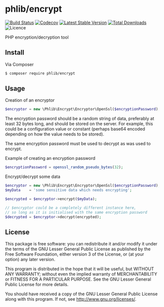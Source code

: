 # phlib/encrypt

[![Build Status](https://img.shields.io/travis/phlib/encrypt/master.svg?style=flat-square)](https://travis-ci.org/phlib/encrypt)
[![Codecov](https://img.shields.io/codecov/c/github/phlib/encrypt.svg)](https://codecov.io/gh/phlib/encrypt)
[![Latest Stable Version](https://img.shields.io/packagist/v/phlib/encrypt.svg?style=flat-square)](https://packagist.org/packages/phlib/encrypt)
[![Total Downloads](https://img.shields.io/packagist/dt/phlib/encrypt.svg?style=flat-square)](https://packagist.org/packages/phlib/encrypt)
![Licence](https://img.shields.io/github/license/phlib/encrypt.svg)

PHP encryption/decryption tool


## Install

Via Composer

``` bash
$ composer require phlib/encrypt
```

## Usage

Creation of an encryptor

``` php
$encryptor = new \Phlib\Encrypt\Encryptor\OpenSsl($encryptionPassword);

```

The encryption password should be a random string of data, preferably at least 32 bytes long, and should be stored on the server.
For example, this could be a  configuration value or constant (perhaps base64 encoded depending on how the value needs to be stored).
 
The same encryption password must be used to decrypt as was used to encrypt.

Example of creating an encryption password

``` php 
$encryptionPassword = openssl_random_pseudo_bytes(32);

```

Encrypt/decrypt some data

``` php
$encryptor = new \Phlib\Encrypt\Encryptor\OpenSsl($encryptionPassword);
$myData    = 'some sensitive data which needs encrypting';

$encrypted = $encryptor->encrypt($myData);

// $encryptor could be a completely different instance here,
// so long as it is initialised with the same encryption password
$decrypted = $encryptor->decrypt(encrypted);

```

## License

This package is free software: you can redistribute it and/or modify
it under the terms of the GNU Lesser General Public License as published by
the Free Software Foundation, either version 3 of the License, or
(at your option) any later version.

This program is distributed in the hope that it will be useful,
but WITHOUT ANY WARRANTY; without even the implied warranty of
MERCHANTABILITY or FITNESS FOR A PARTICULAR PURPOSE.  See the
GNU Lesser General Public License for more details.

You should have received a copy of the GNU Lesser General Public License
along with this program.  If not, see <http://www.gnu.org/licenses/>.
